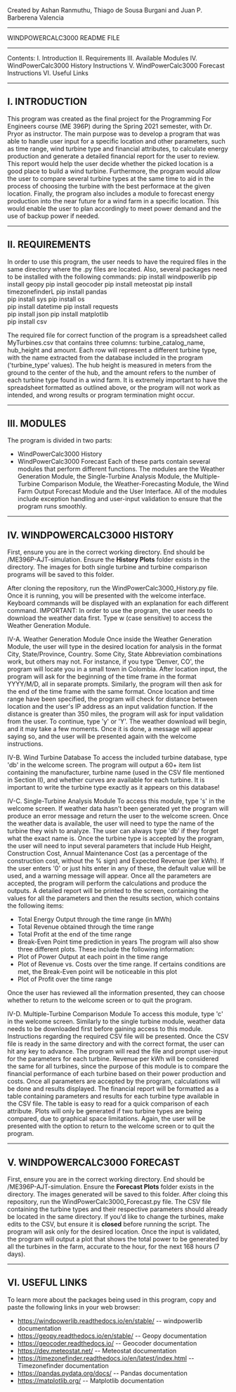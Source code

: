 Created by Ashan Ranmuthu, Thiago de Sousa Burgani and Juan P. Barberena Valencia

*****************************
WINDPOWERCALC3000 README FILE
*****************************

Contents:
I.   Introduction
II.  Requirements
III. Available Modules
IV.  WindPowerCalc3000 History Instructions
V.   WindPowerCalc3000 Forecast Instructions
VI.  Useful Links


---------------
I. INTRODUCTION
---------------
This program was created as the final project for the Programming For Engineers course (ME 396P) during the Spring 2021 semester, with Dr. Pryor as instructor.
The main purpose was to develop a program that was able to handle user input for a specific location and other parameters, such as time range, wind turbine type and financial attributes,
to calculate energy production and generate a detailed financial report for the user to review. This report would help the user decide whether the picked location is a good place to 
build a wind turbine. Furthermore, the program would allow the user to compare several turbine types at the same time to aid in the process of choosing the turbine with the best
performace at the given location. Finally, the program also includes a module to forecast energy production into the near future for a wind farm in a specific location. This would enable
the user to plan accordingly to meet power demand and the use of backup power if needed.

----------------
II. REQUIREMENTS
----------------
In order to use this program, the user needs to have the required files in the same directory where the .py files are located. Also, several packages need to be installed with the 
following commands:
  pip install windpowerlib
  pip install geopy
  pip install geocoder
  pip install meteostat
  pip install timezonefinderL
  pip install pandas        
  pip install sys
  pip install os            
  pip install datetime
  pip install requests        
  pip install json
  pip install matplotlib        
  pip install csv
  
The required file for correct function of the program is a spreadsheet called MyTurbines.csv that contains three columns: turbine_catalog_name, hub_height and amount.
Each row will represent a different turbine type, with the name extracted from the database included in the program ('turbine_type' values). The hub height is measured in meters from
the ground to the center of the hub, and the amount refers to the number of each turbine type found in a wind farm. 
It is extremely important to have the spreadsheet formatted as outlined above, or the program will not work as intended, and wrong results or program termination might occur.

------------
III. MODULES
------------
The program is divided in two parts: 
- WindPowerCalc3000 History
- WindPowerCalc3000 Forecast
Each of these parts contain several modules that perform different functions. The modules are the Weather Generation Module, the Single-Turbine Analysis Module, the Multiple-Turbine
Comparison Module, the Weather-Forecasting Module, the Wind Farm Output Forecast Module and the User Interface. All of the modules include exception handling and user-input validation
to ensure that the program runs smoothly.

-----------------------------
IV. WINDPOWERCALC3000 HISTORY
-----------------------------
First, ensure you are in the correct working directory. End should be /ME396P-AJT-simulation. Ensure the **History Plots** folder exists in the directory. The images for both single turbine and turbine comparison programs will be saved to this folder.

After cloning the repository, run the WindPowerCalc3000_History.py file. Once it is running, you will be presented with the welcome interface. Keyboard commands will be displayed with an explanation for each different command. 
IMPORTANT: In order to use the program, the user needs to download the weather data first. Type w (case sensitive) to access the Weather Generation Module.

IV-A. Weather Generation Module
Once inside the Weather Generation Module, the user will type in the desired location for analysis in the format City, State/Province, Country. Some City, State Abbreviation
combinations work, but others may not. For instance, if you type 'Denver, CO', the program will locate you in a small town in Colombia. After location input, the program will ask
for the beginning of the time frame in the format YYYY/M/D, all in separate prompts. Similarly, the program will then ask for the end of the time frame with the same format.
Once location and time range have been specified, the program will check for distance between location and the user's IP address as an input validation function. If the distance is
greater than 350 miles, the program will ask for input validation from the user. To continue, type 'y' or 'Y'. The weather download will begin, and it may take a few moments. 
Once it is done, a message will appear saying so, and the user will be presented again with the welcome instructions.

IV-B. Wind Turbine Database
To access the included turbine database, type 'db' in the welcome screen. The program will output a 60+ item list containing the manufacturer, turbine name (used in the CSV file 
mentioned in Section II), and whether curves are available for each turbine. It is important to write the turbine type exactly as it appears on this database!

IV-C. Single-Turbine Analysis Module
To access this module, type 's' in the welcome screen. If weather data hasn't been generated yet the program will produce an error message and return the user to the welcome screen. 
Once the weather data is available, the user will need to type the name of the turbine they wish to analyze. The user can always type 'db' if they forget what the exact name is.
Once the turbine type is accepted by the program, the user will need to input several parameters that include Hub Height, Construction Cost, Annual Maintenance Cost (as a percentage
of the construction cost, without the % sign) and Expected Revenue (per kWh). If the user enters '0' or just hits enter in any of these, the default value will be used, and a 
warning message will appear.
Once all the parameters are accepted, the program will perform the calculations and produce the outputs. A detailed report will be printed to the screen, containing the values for all
the parameters and then the results section, which contains the following items:
 - Total Energy Output through the time range (in MWh)
 - Total Revenue obtained through the time range
 - Total Profit at the end of the time range
 - Break-Even Point time prediction in years
The program will also show three different plots. These include the following information:
 - Plot of Power Output at each point in the time range
 - Plot of Revenue vs. Costs over the time range. If certains conditions are met, the Break-Even point will be noticeable in this plot
 - Plot of Profit over the time range

Once the user has reviewed all the information presented, they can choose whether to return to the welcome screen or to quit the program.

IV-D. Multiple-Turbine Comparison Module
To access this module, type 'c' in the welcome screen. Similarly to the single turbine module, weather data needs to be downloaded first before gaining access to this module.
Instructions regarding the required CSV file will be presented. Once the CSV file is ready in the same directory and with the correct format, the user can hit any key to advance. The
program will read the file and prompt user-input for the parameters for each turbine. Revenue per kWh will be considered the same for all turbines, since the purpose of this module
is to compare the financial performance of each turbine based on their power production and costs. Once all parameters are accepted by the program, calculations will be done and 
results displayed. The financial report will be formatted as a table containing parameters and results for each turbine type available in the CSV file. The table is easy to read
for a quick comparison of each attribute. 
Plots will only be generated if two turbine types are being compared, due to graphical space limitations.
Again, the user will be presented with the option to return to the welcome screen or to quit the program.

-----------------------------
V. WINDPOWERCALC3000 FORECAST
-----------------------------
First, ensure you are in the correct working directory. End should be /ME396P-AJT-simulation. Ensure the **Forecast Plots** folder exists in the directory. The images generated will be saved to this folder.
After cloing this repository, run the WindPowerCalc3000_Forecast.py file. The CSV file containing the turbine types and their respective parameters should already be located in the same directory. If you'd like to change the turbines, make edits to the CSV, but ensure it is **closed** before running the script.
The program will ask only for the desired location. Once the input is validated, the program will output a plot that shows the total power to be generated by all the turbines in the farm, accurate to the hour, for the next 168 hours (7 days).

----------------
VI. USEFUL LINKS
----------------
To learn more about the packages being used in this program, copy and paste the following links in your web browser:
- https://windpowerlib.readthedocs.io/en/stable/                  -- windpowerlib documentation
- https://geopy.readthedocs.io/en/stable/                         -- Geopy documentation
- https://geocoder.readthedocs.io/                                -- Geocoder documentation
- https://dev.meteostat.net/                                      -- Meteostat documentation
- https://timezonefinder.readthedocs.io/en/latest/index.html      -- Timezonefinder documentation
- https://pandas.pydata.org/docs/                                 -- Pandas documentation
- https://matplotlib.org/                                         -- Matplotlib documentation
